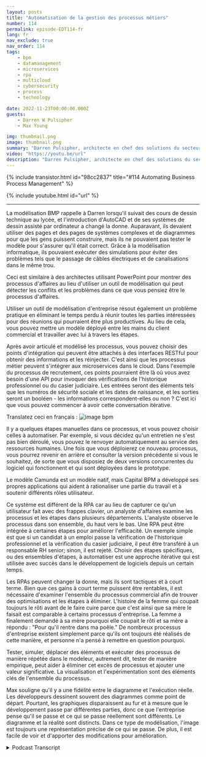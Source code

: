 ```yaml
---
layout: posts
title: "Automatisation de la gestion des processus métiers"
number: 114
permalink: episode-EDT114-fr
lang: fr
nav_exclude: true
nav_order: 114
tags:
    - bpm
    - datamanagement
    - microservices
    - rpa
    - multicloud
    - cybersecurity
    - process
    - technology

date: 2022-11-23T00:00:00.000Z
guests:
    - Darren W Pulsipher
    - Max Young

img: thumbnail.png
image: thumbnail.png
summary: "Darren Pulsipher, architecte en chef des solutions du secteur public chez Intel, et Max Young, PDG de Capital BPM, discutent de l'opérationnalisation de la gestion des processus métier avec des programmes de modélisation."
video: "https://youtu.be/url"
description: "Darren Pulsipher, architecte en chef des solutions du secteur public chez Intel, et Max Young, PDG de Capital BPM, discutent de l'opérationnalisation de la gestion des processus métier avec des programmes de modélisation."
---
```


<div>
{% include transistor.html id="98cc2837" title="#114 Automating Business Process Management" %}

{% include youtube.html id="url" %}
</div>

---

La modélisation BMP rappelle à Darren lorsqu'il suivait des cours de dessin technique au lycée, et l'introduction d'AutoCAD et de ses systèmes de dessin assisté par ordinateur a changé la donne. Auparavant, ils devaient utiliser des pages et des pages de systèmes complexes et de diagrammes pour que les gens puissent construire, mais ils ne pouvaient pas tester le modèle pour s'assurer qu'il était correct. Grâce à la modélisation informatique, ils pouvaient exécuter des simulations pour éviter des problèmes tels que le passage de câbles électriques et de canalisations dans le même trou.

Ceci est similaire à des architectes utilisant PowerPoint pour montrer des processus d'affaires au lieu d'utiliser un outil de modélisation qui peut détecter les conflits et les problèmes dans ce que vous pensiez être le processus d'affaires.

Utiliser un outil de modélisation d'entreprise résout également un problème pratique en éliminant le temps perdu à réunir toutes les parties intéressées pour des réunions qui pourraient être plus productives. Au lieu de cela, vous pouvez mettre un modèle déployé entre les mains du client commercial et travailler avec lui à travers les étapes.

Après avoir articulé et modélisé les processus, vous pouvez choisir des points d'intégration qui peuvent être attachés à des interfaces RESTful pour obtenir des informations et les réinjecter. C'est ainsi que les processus métier peuvent s'intégrer aux microservices dans le cloud. Dans l'exemple du processus de recrutement, ces points pourraient être là où vous avez besoin d'une API pour invoquer des vérifications de l'historique professionnel ou du casier judiciaire. Les entrées seront des éléments tels que les numéros de sécurité sociale et les dates de naissance, et les sorties seront un booléen - les informations correspondent-elles ou non ? C'est ici que vous pouvez commencer à avoir cette conversation itérative.

Translatez ceci en français : ![image bpm](./bpm.png)

Il y a quelques étapes manuelles dans ce processus, et vous pouvez choisir celles à automatiser. Par exemple, si vous décidez qu'un entretien ne s'est pas bien déroulé, vous pouvez le renvoyer automatiquement au service des ressources humaines. Une fois que vous déploierez ce nouveau processus, vous pourrez revenir en arrière et consulter la version précédente si vous le souhaitez, de sorte que vous disposiez de deux versions concurrentes du logiciel qui fonctionnent et qui sont déployées dans le prototype.

Le modèle Camunda est un modèle natif, mais Capital BPM a développé ses propres applications qui aident à rationaliser une partie du travail et à soutenir différents rôles utilisateur.

Ce système est différent de la RPA car au lieu de capturer ce qu'un utilisateur fait avec des frappes clavier, un analyste d'affaires examine les processus et les étapes dans plusieurs départements. L'analyste observe le processus dans son ensemble, du haut vers le bas. Une RPA peut être intégrée à certaines étapes pour améliorer l'efficacité. Un exemple simple est que si un candidat à un emploi passe la vérification de l'historique professionnel et la vérification du casier judiciaire, il peut être transféré à un responsable RH senior; sinon, il est rejeté. Choisir des étapes spécifiques, ou des ensembles d'étapes, à automatiser est une approche itérative qui est utilisée avec succès dans le développement de logiciels depuis un certain temps.

Les RPAs peuvent changer la donne, mais ils sont tactiques et à court terme. Bien que ces gains à court terme puissent être rentables, il est nécessaire d'examiner l'ensemble du processus commercial afin de trouver des optimisations et les étapes à éliminer. L'histoire de la femme qui coupait toujours le rôti avant de le faire cuire parce que c'est ainsi que sa mère le faisait est comparable à certains processus d'entreprise. La femme a finalement demandé à sa mère pourquoi elle coupait le rôti et sa mère a répondu : "Pour qu'il rentre dans ma poêle." De nombreux processus d'entreprise existent simplement parce qu'ils ont toujours été réalisés de cette manière, et personne n'a pensé à remettre en question pourquoi.

Tester, simuler, déplacer des éléments et exécuter des processus de manière répétée dans le modeleur, autrement dit, tester de manière empirique, peut aider à éliminer cet excès de processus et ajouter une valeur significative. La visualisation et l'expérimentation sont des éléments clés de l'ensemble du processus.

Max souligne qu'il y a une fidélité entre le diagramme et l'exécution réelle. Les développeurs dessinent souvent des diagrammes comme point de départ. Pourtant, les graphiques disparaissent au fur et à mesure que le développement passe par différentes parties, donc ce que l'entreprise pense qu'il se passe et ce qui se passe réellement sont différents. Le diagramme et la réalité sont distincts. Dans ce type de modélisation, l'image est toujours une représentation précise de ce qui se passe. De plus, il est facile de voir et d'apporter des modifications pour amélioration.



<details>
<summary> Podcast Transcript </summary>

<p></p>

</details>
